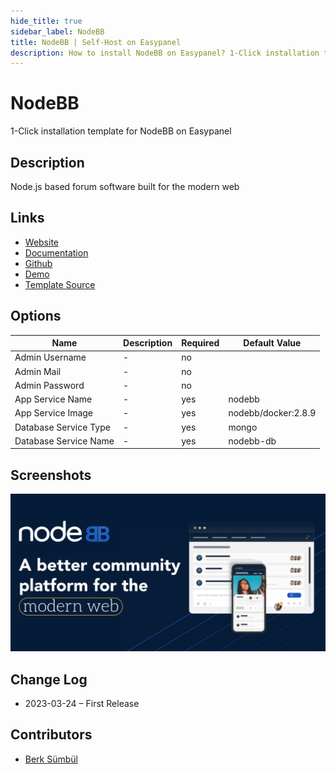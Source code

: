 ```yaml
---
hide_title: true
sidebar_label: NodeBB
title: NodeBB | Self-Host on Easypanel
description: How to install NodeBB on Easypanel? 1-Click installation template for NodeBB on Easypanel
---
```


<!-- generated -->

# NodeBB

1-Click installation template for NodeBB on Easypanel

## Description

Node.js based forum software built for the modern web

## Links

- [Website](https://nodebb.org/)
- [Documentation](https://docs.nodebb.org/)
- [Github](https://github.com/NodeBB/NodeBB)
- [Demo](https://try.nodebb.org/)
- [Template Source](https://github.com/easypanel-io/templates/tree/main/templates/nodebb)

## Options

Name | Description | Required | Default Value
-|-|-|-
Admin Username | - | no | 
Admin Mail | - | no | 
Admin Password | - | no | 
App Service Name | - | yes | nodebb
App Service Image | - | yes | nodebb/docker:2.8.9
Database Service Type | - | yes | mongo
Database Service Name | - | yes | nodebb-db

## Screenshots

![NodeBB Screenshot](./assets/screenshot.png)

## Change Log

- 2023-03-24 – First Release

## Contributors

- [Berk Sümbül](https://berksmbl.com)
